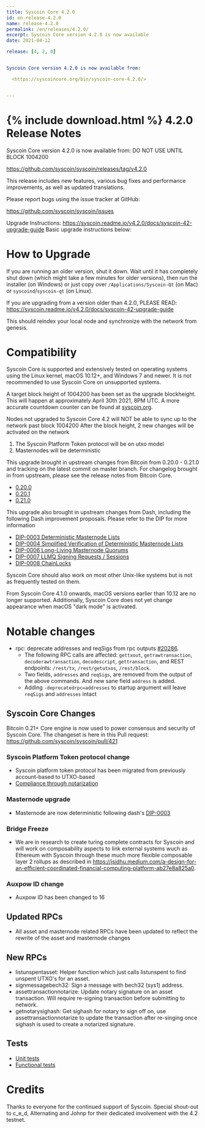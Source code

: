 ```yaml
---
title: Syscoin Core 4.2.0
id: en-release-4.2.0
name: release-4.2.0
permalink: /en/releases/4.2.0/
excerpt: Syscoin Core version 4.2.0 is now available
date: 2021-04-12

release: [4, 2, 0]


Syscoin Core version 4.2.0 is now available from:

  <https://syscoincore.org/bin/syscoin-core-4.2.0/>


---
```

{% include download.html %}
4.2.0 Release Notes
======================

Syscoin Core version 4.2.0 is now available from:
DO NOT USE UNTIL BLOCK 1004200

  <https://github.com/syscoin/syscoin/releases/tag/v4.2.0>

This release includes new features, various bug fixes and performance
improvements, as well as updated translations.

Please report bugs using the issue tracker at GitHub:

  <https://github.com/syscoin/syscoin/issues>


Upgrade Instructions: <https://syscoin.readme.io/v4.2.0/docs/syscoin-42-upgrade-guide>
Basic upgrade instructions below:

How to Upgrade
==============

If you are running an older version, shut it down. Wait until it has completely
shut down (which might take a few minutes for older versions), then run the
installer (on Windows) or just copy over `/Applications/Syscoin-Qt` (on Mac)
or `syscoind`/`syscoin-qt` (on Linux).

If you are upgrading from a version older than 4.2.0, PLEASE READ: <https://syscoin.readme.io/v4.2.0/docs/syscoin-42-upgrade-guide>

This should reindex your local node and synchronize with the network from genesis.

Compatibility
==============

Syscoin Core is supported and extensively tested on operating systems using
the Linux kernel, macOS 10.12+, and Windows 7 and newer. It is not recommended
to use Syscoin Core on unsupported systems.

A target block height of 1004200 has been set as the upgrade blockheight.
This will happen at approximately April 30th 2021, 8PM UTC.
A more accurate countdown counter can be found at [syscoin.org](https://www.syscoin.org). 

Nodes not upgraded to Syscoin Core 4.2 will NOT be able to sync up to the network past block 1004200
After the block height, 2 new changes will be activated on the network
1. The Syscoin Platform Token protocol will be on utxo model
2. Masternodes will be deterministic

This upgrade brought in upstream changes from Bitcoin from 0.20.0 - 0.21.0 and tracking on the latest commit on master branch.  For changelog brought in from upstream, please see the release notes from Bitcoin Core.
- [0.20.0](https://bitcoincore.org/en/releases/0.20.0/)
- [0.20.1](https://bitcoincore.org/en/releases/0.20.1/)
- [0.21.0](https://bitcoincore.org/en/releases/0.21.0/)

This upgrade also brought in upstream changes from Dash, including the following Dash improvement proposals.  Please refer to the DIP for more information
- [DIP-0003 Deterministic Masternode Lists](https://github.com/dashpay/dips/blob/master/dip-0003.md)
- [DIP-0004 Simplified Verification of Deterministic Masternode Lists](https://github.com/dashpay/dips/blob/master/dip-0004.md)
- [DIP-0006 Long-Living Masternode Quorums](https://github.com/dashpay/dips/blob/master/dip-0006.md)
- [DIP-0007 LLMQ Signing Requests / Sessions](https://github.com/dashpay/dips/blob/master/dip-0007.md)
- [DIP-0008 ChainLocks](https://github.com/dashpay/dips/blob/master/dip-0008.md)

Syscoin Core should also work on most other Unix-like systems but is not
as frequently tested on them.

From Syscoin Core 4.1.0 onwards, macOS versions earlier than 10.12 are no
longer supported. Additionally, Syscoin Core does not yet change appearance
when macOS "dark mode" is activated.

Notable changes
===============

- rpc: deprecate addresses and reqSigs from rpc outputs [#20286](https://github.com/bitcoin/bitcoin/pull/20286).
    - The following RPC calls are affected: `gettxout`, `getrawtransaction`, `decoderawtransaction`, `decodescript`, `gettransaction`, and REST endpoints: `/rest/tx`, `/rest/getutxos`, `/rest/block`.
    - Two fields, `addresses` and `reqSigs`,  are removed from the output of the above commands. And new sane field `address` is added.
    - Adding `-deprecatedrpc=addresses` to startup argument will leave `reqSigs` and `addresses` intact


Syscoin Core Changes
--------------------
Bitcoin 0.21+ Core engine is now used to power consensus and security of Syscoin Core. The changeset is here in this Pull request: https://github.com/syscoin/syscoin/pull/421

### Syscoin Platform Token protocol change
- Syscoin platform token protocol has been migrated from previously account-based to UTXO-based
- [Compliance through notarization](https://github.com/syscoin/sips/blob/master/sip-0002.mediawiki)

### Masternode upgrade
- Masternode are now deterministic following dash's [DIP-0003](https://github.com/dashpay/dips/blob/master/dip-0003.md)

### Bridge Freeze
- We are in research to create turing complete contracts for Syscoin and will work on composability aspects to link external systems wuch as Ethereum with Syscoin through these much more flexible composable layer 2 rollups as described in <https://jsidhu.medium.com/a-design-for-an-efficient-coordinated-financial-computing-platform-ab27e8a825a0>.

### Auxpow ID change
- Auxpow ID has been changed to 16


Updated RPCs
------------
- All asset and masternode related RPCs have been updated to reflect the rewrite of the asset and masternode changes

New RPCs
--------
- listunspentasset: Helper function which just calls listunspent to find unspent UTXO's for an asset.
- signmessagebech32: Sign a message with bech32 (sys1) address.
- assettransactionnotarize: Update notary signature on an asset transaction. Will require re-signing transaction before submitting to network.
- getnotarysighash: Get sighash for notary to sign off on, use assettransactionnotarize to update the transaction after re-singing once sighash is used to create a notarized signature.

Tests
-----
- [Unit tests](https://github.com/syscoin/syscoin/tree/master/src/test)
- [Functional tests](https://github.com/syscoin/syscoin/tree/master/test/functional)

Credits
=======

Thanks to everyone for the continued support of Syscoin.  Special shout-out to c\_e\_d, Alternating and Johnp for their dedicated involvement with the 4.2 testnet.

